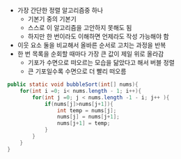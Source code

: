 - 가장 간단한 정렬 알고리즘중 하나
	- 기본기 중의 기본기
	- 스스로 이 알고리즘을 고안하지 못해도 됨
	- 하지만 한 번이라도 이해하면 언제라도 작성 가능해야 함
- 이웃 요소 둘을 비교해서 올바른 순서로 고치는 과정을 반복
- 한 번 목록을 순회할 때마다 가장 큰 값이 제일 위로 올라감
	- 기포가 수면으로 떠오르는 모습을 닮았다고 해서 버블 정렬
	- 큰 기포일수록 수면으로 더 빨리 떠오름


```java
public static void bubbleSort(int[] nums){
	for(int i =0; i< nums.length - 1; i++){
		for(int j =0; j < nums.length -1 - i; j++ ){
			if(nums[j]>nums[j+1]){
				int temp = nums[j];
				nums[j] = nums[j+1];
				nums[j+1] = temp;
			}
		}
	}
}
```